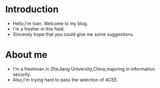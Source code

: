 # Introduction 
+ Hello,I'm Ivan. Welcome to my blog.
+ I'm a fresher in this field.
+ Sincerely hope that you could give me some suggestions.

# About me 
+ I'm a freshman in ZheJiang University,China,majoring in information security.
+ Also,I'm trying hard to pass the selection of ACEE.


